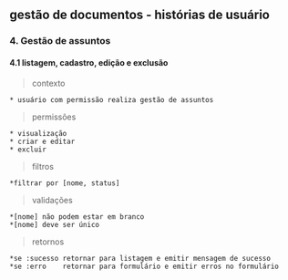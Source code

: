 ## gestão de documentos - histórias de usuário

### 4. Gestão de assuntos
#### 4.1 listagem, cadastro, edição e exclusão
> contexto

    * usuário com permissão realiza gestão de assuntos

> permissões

    * visualização
    * criar e editar
    * excluir

> filtros

    *filtrar por [nome, status]

> validações

    *[nome] não podem estar em branco
    *[nome] deve ser único

> retornos

    *se :sucesso retornar para listagem e emitir mensagem de sucesso
    *se :erro    retornar para formulário e emitir erros no formulário
